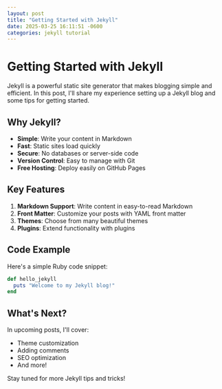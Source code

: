 ```yaml
---
layout: post
title: "Getting Started with Jekyll"
date: 2025-03-25 16:11:51 -0600
categories: jekyll tutorial
---
```


# Getting Started with Jekyll

Jekyll is a powerful static site generator that makes blogging simple and efficient. In this post, I'll share my experience setting up a Jekyll blog and some tips for getting started.

## Why Jekyll?

- **Simple**: Write your content in Markdown
- **Fast**: Static sites load quickly
- **Secure**: No databases or server-side code
- **Version Control**: Easy to manage with Git
- **Free Hosting**: Deploy easily on GitHub Pages

## Key Features

1. **Markdown Support**: Write content in easy-to-read Markdown
2. **Front Matter**: Customize your posts with YAML front matter
3. **Themes**: Choose from many beautiful themes
4. **Plugins**: Extend functionality with plugins

## Code Example

Here's a simple Ruby code snippet:

```ruby
def hello_jekyll
  puts "Welcome to my Jekyll blog!"
end
```

## What's Next?

In upcoming posts, I'll cover:
- Theme customization
- Adding comments
- SEO optimization
- And more!

Stay tuned for more Jekyll tips and tricks!
